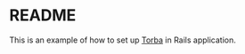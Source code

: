 # README

This is an example of how to set up [Torba](https://github.com/torba-rb/torba) in Rails application.
